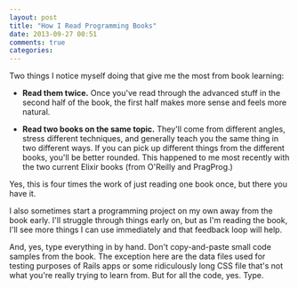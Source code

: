 ```yaml
---
layout: post
title: "How I Read Programming Books"
date: 2013-09-27 00:51
comments: true
categories: 
---
```

Two things I notice myself doing that give me the most from book learning:

* **Read them twice.** Once you've read through the advanced stuff in the second half of the book, the first half makes more sense and feels more natural.

* **Read two books on the same topic.** They'll come from different angles, stress different techniques, and generally teach you the same thing in two different ways. If you can pick up different things from the different books, you'll be better rounded. This happened to me most recently with the two current Elixir books (from O'Reilly and PragProg.)

Yes, this is four times the work of just reading one book once, but there you have it.

I also sometimes start a programming project on my own away from the book early. I'll struggle through things early on, but as I'm reading the book, I'll see more things I can use immediately and that feedback loop will help.

And, yes, type everything in by hand. Don't copy-and-paste small code samples from the book.  The exception here are the data files used for testing purposes of Rails apps or some ridiculously long CSS file that's not what you're really trying to learn from.  But for all the code, yes.  Type.
